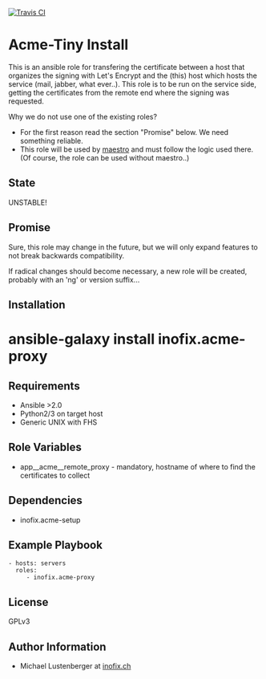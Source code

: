 [![Travis CI](https://img.shields.io/travis/inofix/ansible-acme-proxy.svg?style=flat)](http://travis-ci.org/inofix/ansible-acme-proxy)


Acme-Tiny Install
=================

This is an ansible role for transfering the certificate between a host that organizes the signing with Let's Encrypt and the (this) host which hosts the service (mail, jabber, what ever..). This role is to be run on the service side, getting the certificates from the remote end where the signing was requested.

Why we do not use one of the existing roles?

* For the first reason read the section "Promise" below. We need something reliable.
* This role will be used by [maestro](https://github.com/inofix/maestro) and must follow the logic used there. (Of course, the role can be used without maestro..)


State
-----

UNSTABLE!


Promise
-------

Sure, this role may change in the future, but we will only expand features to not break backwards compatibility.

If radical changes should become necessary, a new role will be created, probably with an 'ng' or version suffix...


Installation
------------

 # ansible-galaxy install inofix.acme-proxy


Requirements
------------

* Ansible >2.0
* Python2/3 on target host
* Generic UNIX with FHS


Role Variables
--------------

* app\_\_acme\_\_remote\_proxy - mandatory, hostname of where to find the certificates to collect


Dependencies
------------

* inofix.acme-setup


Example Playbook
----------------

    - hosts: servers
      roles:
         - inofix.acme-proxy

License
-------

GPLv3


Author Information
------------------

* Michael Lustenberger at [inofix.ch](http://www.inofix.ch)
